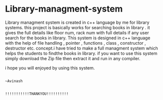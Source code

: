 # Library-managment-system
Library managment system is created in c++ language by me for library systems. this project is basically works for searching 
books in library . 
it gives the full details like floor num, rack num with full details if any user search for the books in library.
This system is designed in c++ language with the help of file handling , pointer , functions , class , constructor , destructor
etc. concept.i have tried to make a full managment system which helps the students to findthe books in library.
if you want to use this system simply download the Zip file then extract it and run in any compiler.

i hope you will enjoyed by using this system.

                                                                                                     ~Avinash
       
                                              !!!!!!!!!!!THANKYOU!!!!!!!!!!


